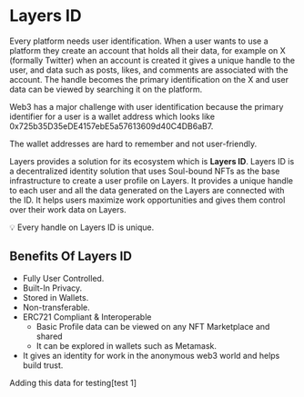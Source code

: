 # Layers ID

Every platform needs user identification. When a user wants to use a platform they create an account that holds all their data, for example on X (formally Twitter) when an account is created it gives a unique handle to the user, and data such as posts, likes, and comments are associated with the account. The handle becomes the primary identification on the X and user data can be viewed by searching it on the platform.

Web3 has a major challenge with user identification because the primary identifier for a user is a wallet address which looks like 0x725b35D35eDE4157ebE5a57613609d40C4DB6aB7.

The wallet addresses are hard to remember and not user-friendly. 

Layers provides a solution for its ecosystem which is **Layers ID**. Layers ID is a decentralized identity solution that uses Soul-bound NFTs as the base infrastructure to create a user profile on Layers. It provides a unique handle to each user and all the data generated on the Layers are connected with the ID. It helps users maximize work opportunities and gives them control over their work data on Layers.

💡 Every handle on Layers ID is unique.

## Benefits Of Layers ID

- Fully User Controlled.
- Built-In Privacy.
- Stored in Wallets.
- Non-transferable.
- ERC721 Compliant & Interoperable
    - Basic Profile data can be viewed on any NFT Marketplace and shared
    - It can be explored in wallets such as Metamask.
- It gives an identity for work in the anonymous web3 world and helps build trust.

Adding this data for testing[test 1]